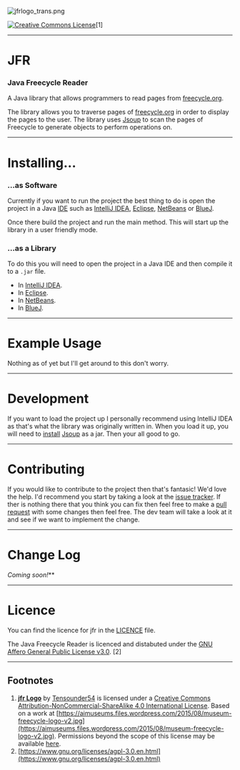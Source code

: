![jfrlogo_trans.png](https://i.imgur.com/rsgf7Q8.png)

[![Creative Commons License](https://i.creativecommons.org/l/by-nc-sa/4.0/80x15.png)](http://creativecommons.org/licenses/by-nc-sa/4.0/)[1]  


----------

# JFR 
### Java Freecycle Reader ###

A Java library that allows programmers to read pages from [freecycle.org](https://www.freecycle.org/).

The library allows you to traverse pages of [freecycle.org](https://www.freecycle.org/) in order to display the pages to the user. The library uses [Jsoup](https://jsoup.org/) to scan the pages of Freecycle to generate objects to perform operations on.

----------

# Installing... #

### ...as Software ###

Currently if you want to run the project the best thing to do is open the project in a Java [IDE](https://en.wikipedia.org/wiki/Integrated_development_environment) such as [IntelliJ IDEA](https://www.jetbrains.com/idea/ "IntelliJ IDEA Home Page"), [Eclipse](https://www.eclipse.org/ "Eclipse Home Page"), [NetBeans](https://netbeans.org/ "NetBeans Home Page") or [BlueJ](https://bluej.org/ "BlueJ Home Page").

Once there build the project and run the main method. This will start up the library in a user friendly mode.

### ...as a Library ###

To do this you will need to open the project in a Java IDE and then compile it to a `.jar` file. 

- In [IntelliJ IDEA](https://stackoverflow.com/a/1051705 "How to add external jar's in IntelliJ IDEA.").
- In [Eclipse](http://www.oxfordmathcenter.com/drupal7/node/44#page-title "How to add external jar's in Eclipse.").
- In [NetBeans](https://community.oracle.com/thread/1206296 "How to add external jar's in NetBeans.").
- In [BlueJ](https://stackoverflow.com/a/51206621 "How to add external jar's in BlueJ.").

----------

# Example Usage #

Nothing as of yet but I'll get around to this don't worry.

----------

# Development #

If you want to load the project up I personally recommend using IntelliJ IDEA as that's what the library was originally written in. When you load it up, you will need to [install](https://stackoverflow.com/a/1051705 "How to add external jar's in IntelliJ IDEA.") [Jsoup](https://jsoup.org/) as a jar. Then your all good to go. 

----------

# Contributing #

If you would like to contribute to the project then that's fantasic! We'd love the help. I'd recommend you start by taking a look at the [issue tracker](../../issues). If ther is nothing there that you think you can fix then feel free to make a [pull request](../../compare) with some changes then feel free. The dev team will take a look at it and see if we want to implement the change.

----------

# Change Log #

**Coming soon*!***

----------

# Licence #

You can find the licence for jfr in the [LICENCE](blob/master/LICENSE) file.

The Java Freecycle Reader is licenced and distabuted under the [GNU Affero General Public License v3.0](https://www.gnu.org/licenses/agpl-3.0.en.html). [2]

----------

## Footnotes ##


1. [**jfr Logo**](https://i.imgur.com/rsgf7Q8.png) by [Tensounder54](https://github.com/Tensounder54/) is licensed under a [Creative Commons Attribution-NonCommercial-ShareAlike 4.0 International License](http://creativecommons.org/licenses/by-nc-sa/4.0/). Based on a work at [https://aimuseums.files.wordpress.com/2015/08/museum-freecycle-logo-v2.jpg](https://aimuseums.files.wordpress.com/2015/08/museum-freecycle-logo-v2.jpg). Permissions beyond the scope of this license may be available [here](mailto:t54@tutanota.com?subject=Use%20of%20'jfr'%20Logo%20Outside%20of%20Licence&body=Hi%20there%20T54!%0A%0AI'd%20like%20to%20use%20the%20logo%20you%20made%20for%20the%20%60jfr%60%20project%20outside%20of%20the%20bounds%20of%20the%20CC-BY-NC-SA%20license.%20%0A%0A%3CAdd%20you%20own%20text%20here%3E%0A%0AHave%20an%20amazing%20day!%0A%0A%3CInsert%20name%20here%3E).
2. [https://www.gnu.org/licenses/agpl-3.0.en.html](https://www.gnu.org/licenses/agpl-3.0.en.html)
